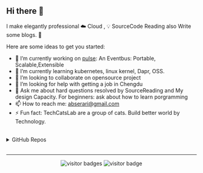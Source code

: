 ## Hi there 👋

I make elegantly professional ☁️ Cloud , 💡 SourceCode Reading also Write some blogs. 🌈
 
Here are some ideas to get you started:
- 🔭 I’m currently working on [pulse](https://github.com/silverswords/pulse): An Eventbus: Portable, Scalable,Extensible
- 🌱 I’m currently learning kubernetes, linux kernel, Dapr, OSS. 
- 👯 I’m looking to collaborate on opensource project
- 🤔 I’m looking for help with getting a job in Chengdu
- 💬 Ask me about hard questions resolved by SourceReading and My design Capacity. For beginners: ask about how to learn porgramming
- 📫 How to reach me: abserari@gmail.com
- ⚡ Fun fact: TechCatsLab are a group of cats. Build  better world by Technology.


<br>
  
<details> 
<summary>GitHub Repos</summary> 
  
 <p align="center">
<a href="https://github.com/abserari"><img height="200" width="500" src="https://github-readme-stats-abserari.vercel.app/api?username=abserari&show_icons=true&bg_color=31,e96443,904e95&title_color=fff&text_color=fff" /></a>
<a href="https://github.com/abserari"><img height="200" width="300" src="https://github-readme-stats-abserari.vercel.app/api/top-langs/?username=abserari&hide=html,css" /></a>
</p>

</details> 

<br>
<hr>

<p  align="center">
<img src="https://visitor-badge.laobi.icu/badge?page_id=abserari" alt="visitor badges"/>
<img src="https://komarev.com/ghpvc/?username=abserari&label=Visitors" alt="visitor badge"/>       
</p>
